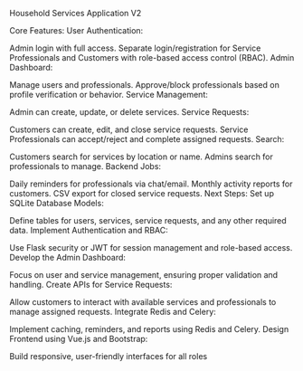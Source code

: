 Household Services Application V2 

Core Features:
User Authentication:

Admin login with full access.
Separate login/registration for Service Professionals and Customers with role-based access control (RBAC).
Admin Dashboard:

Manage users and professionals.
Approve/block professionals based on profile verification or behavior.
Service Management:

Admin can create, update, or delete services.
Service Requests:

Customers can create, edit, and close service requests.
Service Professionals can accept/reject and complete assigned requests.
Search:

Customers search for services by location or name.
Admins search for professionals to manage.
Backend Jobs:

Daily reminders for professionals via chat/email.
Monthly activity reports for customers.
CSV export for closed service requests.
Next Steps:
Set up SQLite Database Models:

Define tables for users, services, service requests, and any other required data.
Implement Authentication and RBAC:

Use Flask security or JWT for session management and role-based access.
Develop the Admin Dashboard:

Focus on user and service management, ensuring proper validation and handling.
Create APIs for Service Requests:

Allow customers to interact with available services and professionals to manage assigned requests.
Integrate Redis and Celery:

Implement caching, reminders, and reports using Redis and Celery.
Design Frontend using Vue.js and Bootstrap:

Build responsive, user-friendly interfaces for all roles